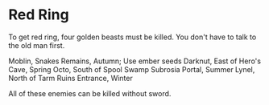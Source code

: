 # Red Ring
To get red ring, four golden beasts must be killed. You don't have to talk to the old man first.

Moblin, Snakes Remains, Autumn; Use ember seeds
Darknut, East of Hero's Cave, Spring
Octo, South of Spool Swamp Subrosia Portal, Summer
Lynel, North of Tarm Ruins Entrance, Winter

All of these enemies can be killed without sword.
